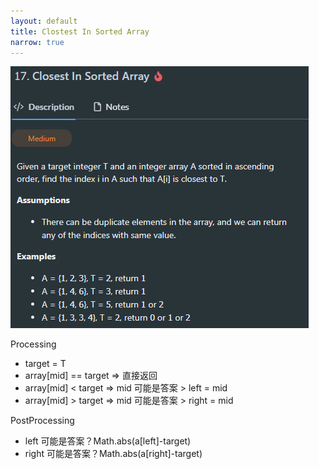```yaml
---
layout: default
title: Clostest In Sorted Array
narrow: true
---
```


![pasted-image-20250512145838.png](./pasted-image-20250512145838.png)

Processing

- target = T
- array[mid] == target => 直接返回
- array[mid] < target => mid 可能是答案 > left = mid
- array[mid] > target => mid 可能是答案 > right = mid

PostProcessing

- left 可能是答案？Math.abs(a[left]-target)
- right 可能是答案？Math.abs(a[right]-target)
